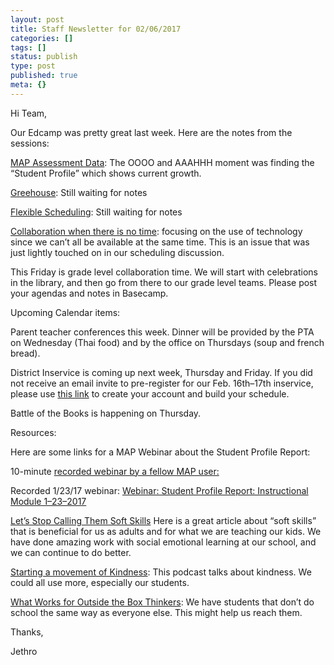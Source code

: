```yaml
---
layout: post
title: Staff Newsletter for 02/06/2017
categories: []
tags: []
status: publish
type: post
published: true
meta: {}
---
```


Hi Team,


Our Edcamp was pretty great last week. Here are the notes from the sessions:


[MAP Assessment Data](https://3.basecamp.com/3104101/buckets/1364339/uploads/377656704): The OOOO and AAAHHH moment was finding the “Student Profile” which shows current growth.



[Greehouse](): Still waiting for notes



[Flexible Scheduling](): Still waiting for notes



[Collaboration when there is no time](http://dl.dropbox.com/u/665822/EdCamp%20-%20collaboration.docx): focusing on the use of technology since we can’t all be available at the same time. This is an issue that was just lightly touched on in our scheduling discussion.


This Friday is grade level collaboration time. We will start with celebrations in the library, and then go from there to our grade level teams. Please post your agendas and notes in Basecamp.


Upcoming Calendar items:


Parent teacher conferences this week. Dinner will be provided by the PTA on Wednesday (Thai food) and by the office on Thursdays (soup and french bread).


District Inservice is coming up next week, Thursday and Friday. If you did not receive an email invite to pre-register for our Feb. 16th–17th inservice, please use 
[this link](https://2017kibsdfebruarydistrictwideins.sched.com/) to create your account and build your schedule.


Battle of the Books is happening on Thursday.


Resources:


Here are some links for a MAP Webinar about the Student Profile Report:

10-minute 
[recorded webinar by a fellow MAP user:](http://info.nwea.org/student-profile-report-012017.html)

Recorded 1/23/17 webinar: 
[Webinar:  Student Profile Report:  Instructional Module 1–23–2017](http://nwea.adobeconnect.com/p5ciyru831d/?OWASP_CSRFTOKEN=4e39178a8741436ce49c11f72b516619dc5d3d0fd77138e56a033134be4638f0)


[Let’s Stop Calling Them Soft Skills](https://itsyourturnblog.com/lets-stop-calling-them-soft-skills-9cc27ec09ecb#.99s2m3hc0) Here is a great article about “soft skills” that is beneficial for us as adults and for what we are teaching our kids. We have done amazing work with social emotional learning at our school, and we can continue to do better.


[Starting a movement of Kindness](http://www.williamdparker.com/2017/02/01/pmp-052-starting-a-movement-of-kindness/): This podcast talks about kindness. We could all use more, especially our students.


[What Works for Outside the Box Thinkers](https://www.cultofpedagogy.com/underperforming-students/): We have students that don’t do school the same way as everyone else. This might help us reach them.


Thanks,


Jethro
